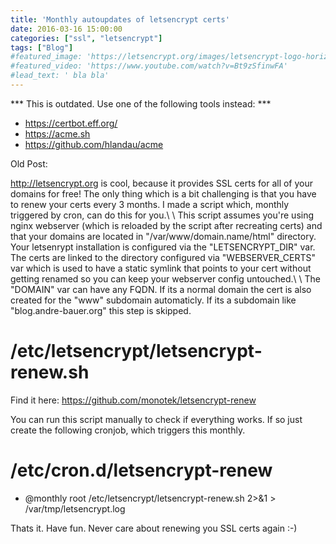 ```yaml
---
title: 'Monthly autoupdates of letsencrypt certs'
date: 2016-03-16 15:00:00
categories: ["ssl", "letsencrypt"]
tags: ["Blog"]
#featured_image: 'https://letsencrypt.org/images/letsencrypt-logo-horizontal.svg'
#featured_video: 'https://www.youtube.com/watch?v=Bt9zSfinwFA'
#lead_text: ' bla bla'
---
```


*** This is outdated. Use one of the following tools instead: ***

* https://certbot.eff.org/
* https://acme.sh
* https://github.com/hlandau/acme


Old Post:

<http://letsencrypt.org> is cool, because it provides SSL certs for all of your domains for free! The only thing which is a bit challenging is that you have to renew your certs every 3 months. I made a script which, monthly triggered by cron, can do this for you.\\
\\
This script assumes you're using nginx webserver (which is reloaded by the script after recreating certs) and that your domains are located in "/var/www/domain.name/html" directory. Your letsenrypt installation is configured via the "LETSENCRYPT_DIR" var. The certs are linked to the directory configured via "WEBSERVER_CERTS" var which is used to have a static symlink that points to your cert without getting renamed so you can keep your webserver config untouched.\\
\\
The "DOMAIN" var can have any FQDN. If its a normal domain the cert is also created for the "www" subdomain automaticly. If its a subdomain like "blog.andre-bauer.org" this step is skipped.

/etc/letsencrypt/letsencrypt-renew.sh
=====================================

Find it here: <https://github.com/monotek/letsencrypt-renew>

You can run this script manually to check if everything works. If so just create the following cronjob, which triggers this monthly.


/etc/cron.d/letsencrypt-renew
=============================

- @monthly root /etc/letsencrypt/letsencrypt-renew.sh 2>&1 > /var/tmp/letsencrypt.log

Thats it. Have fun. Never care about renewing you SSL certs again :-)
